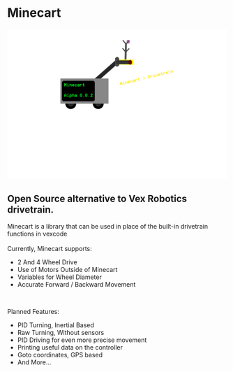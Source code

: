 <h1> Minecart </h1> <img src="minecartLogo.png">
<h2> Open Source alternative to Vex Robotics drivetrain. </h2>
<p>
  Minecart is a library that can be used in place of the built-in drivetrain functions in vexcode <br>
  <br>
  Currently, Minecart supports:<br>
<ul>
  <li> 2 And 4 Wheel Drive </li>
  <li> Use of Motors Outside of Minecart </li>
  <li> Variables for Wheel Diameter </li>
  <li> Accurate Forward / Backward Movement </li>
</ul>
<br>
<p> Planned Features: <br> </p>
<ul>
  <li> PID Turning, Inertial Based </li>
  <li> Raw Turning, Without sensors </li>
  <li> PID Driving for even more precise movement </li>
  <li> Printing useful data on the controller
  <li> Goto coordinates, GPS based </li>
  <li> And More... </li>
</ul>
